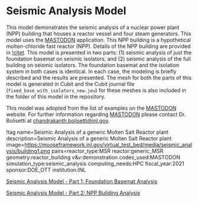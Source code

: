 # Seismic Analysis Model

This model demonstrates the seismic analysis of a nuclear power plant (NPP) building that houses a reactor vessel and four steam generators. This model uses the [MASTODON](https://mooseframework.inl.gov/mastodon/index.html) application. This NPP building is a hypothetical molten-chloride fast reactor (NPP). Details of the NPP building are provided in [!citet](inl-ext-20-59608). This model is presented in two parts: (1) seismic analysis of just the foundation basemat on seismic isolators, and (2) seismic analysis of the full building on seismic isolators. The foundation basemat and the isolation system in both cases is identical. In each case, the modeling is briefly described and the results are presented. The mesh for both the parts of this model is generated in Cubit and the Cubit journal file (`fixed_base_with_isolators_new.jou`) for these meshes is also included in the folder of this model in the repository.

This model was adopted from the list of examples on the [MASTODON](https://mooseframework.inl.gov/mastodon/examples/index.html) website. For further information regarding [MASTODON](https://mooseframework.inl.gov/mastodon/index.html) please contact Dr. Bolisetti at chandrakanth.bolisetti@inl.gov.

!tag name=Seismic Analysis of a generic Molten Salt Reactor plant
     description=Seismic Analysis of a generic Molten Salt Reactor plant
     image=https://mooseframework.inl.gov/virtual_test_bed/media/seismic_analysis/building1.png
     pairs=reactor_type:MSR
           reactor:generic_MSR
           geometry:reactor_building
           v&v:demonstration
           codes_used:MASTODON
           simulation_type:seismic_analysis
           computing_needs:HPC
           fiscal_year:2021
           sponsor:DOE_OTT
           institution:INL

[Seismic Analysis Model - Part 1: Foundation Basemat Analysis](npp_building/npp_building_pt1.md)

[Seismic Analysis Model - Part 2: NPP Building Analysis](npp_building/npp_building_pt2.md)
